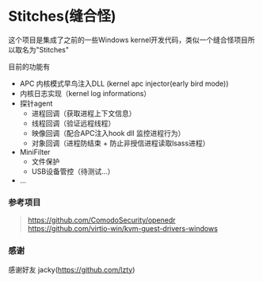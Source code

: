 # Stitches(缝合怪)

这个项目是集成了之前的一些Windows kernel开发代码，类似一个缝合怪项目所以取名为"Stitches"

目前的功能有
* APC 内核模式早鸟注入DLL (kernel apc injector(early bird mode))
* 内核日志实现（kernel log informations）
* 探针agent
  * 进程回调（获取进程上下文信息）
  * 线程回调（验证远程线程）
  * 映像回调（配合APC注入hook dll 监控进程行为）
  * 对象回调（进程防结束 + 防止非授信进程读取lsass进程）
* MiniFilter
  * 文件保护
  * USB设备管控（待测试...）
* ...


### 参考项目
> https://github.com/ComodoSecurity/openedr   
> https://github.com/virtio-win/kvm-guest-drivers-windows

### 感谢
感谢好友 jacky(https://github.com/lzty)
